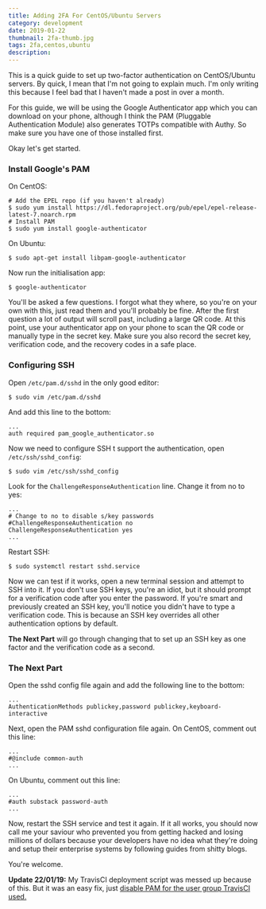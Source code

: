```yaml
---
title: Adding 2FA For CentOS/Ubuntu Servers
category: development
date: 2019-01-22
thumbnail: 2fa-thumb.jpg
tags: 2fa,centos,ubuntu
description:
---
```


This is a quick guide to set up two-factor authentication on CentOS/Ubuntu servers. By quick, I mean that I'm not going to explain much. I'm only writing this because I feel bad that I haven't made a post in over a month.

For this guide, we will be using the Google Authenticator app which you can download on your phone, although I think the PAM (Pluggable Authentication Module) also generates TOTPs compatible with Authy. So make sure you have one of those installed first.

Okay let's get started.

### Install Google's PAM

On CentOS:

    # Add the EPEL repo (if you haven't already)
    $ sudo yum install https://dl.fedoraproject.org/pub/epel/epel-release-latest-7.noarch.rpm
    # Install PAM
    $ sudo yum install google-authenticator

On Ubuntu:

    $ sudo apt-get install libpam-google-authenticator

Now run the initialisation app:

    $ google-authenticator

You'll be asked a few questions. I forgot what they where, so you're on your own with this, just read them and you'll probably be fine. After the first question a lot of output will scroll past, including a large QR code. At this point, use your authenticator app on your phone to scan the QR code or manually type in the secret key. Make sure you also record the secret key, verification code, and the recovery codes in a safe place.

### Configuring SSH

Open `/etc/pam.d/sshd` in the only good editor:

    $ sudo vim /etc/pam.d/sshd

And add this line to the bottom:

    ...
    auth required pam_google_authenticator.so

Now we need to configure SSH t support the authentication, open `/etc/ssh/sshd_config`:

    $ sudo vim /etc/ssh/sshd_config

Look for the `ChallengeResponseAuthentication` line. Change it from no to yes:

    ...
    # Change to no to disable s/key passwords
    #ChallengeResponseAuthentication no
    ChallengeResponseAuthentication yes
    ...

Restart SSH:

    $ sudo systemctl restart sshd.service

Now we can test if it works, open a new terminal session and attempt to SSH into it. If you don't use SSH keys, you're an idiot, but it should prompt for a verification code after you enter the password. If you're smart and previously created an SSH key, you'll notice you didn't have to type a verification code. This is because an SSH key overrides all other authentication options by default.

**The Next Part** will go through changing that to set up an SSH key as one factor and the verification code as a second.

### The Next Part

Open the sshd config file again and add the following line to the bottom:

    ...
    AuthenticationMethods publickey,password publickey,keyboard-interactive

Next, open the PAM sshd configuration file again. On CentOS, comment out this line:

    ...
    #@include common-auth
    ...

On Ubuntu, comment out this line:

    ...
    #auth substack password-auth
    ...

Now, restart the SSH service and test it again. If it all works, you should now call me your saviour who prevented you from getting hacked and losing millions of dollars because your developers have no idea what they're doing and setup their enterprise systems by following guides from shitty blogs.

You're welcome.

**Update 22/01/19:** My TravisCI deployment script was messed up because of this. But it was an easy fix, just [disable PAM for the user group TravisCI used.](https://askubuntu.com/questions/864986/disable-pam-module-for-group)
